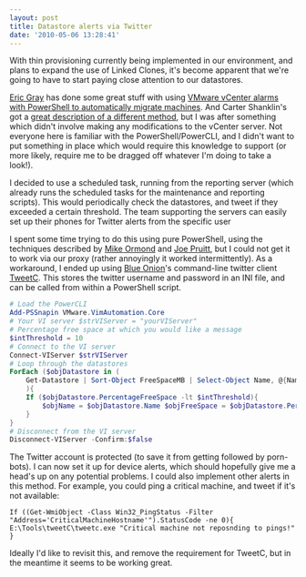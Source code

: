 ```yaml
---
layout: post
title: Datastore alerts via Twitter
date: '2010-05-06 13:28:41'
---
```



With thin provisioning currently being implemented in our environment, and plans to expand the use of Linked Clones, it's become apparent that we're going to have to start paying close attention to our datastores.

[Eric Gray](http://www.vcritical.com/about/) has done some great stuff with using [VMware vCenter alarms with PowerShell to automatically migrate machines](http://www.vcritical.com/2009/10/powershell-prevents-datastore-emergencies/). And Carter Shanklin's got a [great description of a different method](http://blogs.vmware.com/vipowershell/2009/09/how-to-run-powercli-scripts-from-vcenter-alarms.html), but I was after something which didn't involve making any modifications to the vCenter server. Not everyone here is familiar with the PowerShell/PowerCLI, and I didn't want to put something in place which would require this knowledge to support (or more likely, require me to be dragged off whatever I'm doing to take a look!).

I decided to use a scheduled task, running from the reporting server (which already runs the scheduled tasks for the maintenance and reporting scripts). This would periodically check the datastores, and tweet if they exceeded a certain threshold. The team supporting the servers can easily set up their phones for Twitter alerts from the specific user

I spent some time trying to do this using pure PowerShell, using the techniques described by [Mike Ormond](http://blogs.msdn.com/mikeormond/archive/2009/01/30/updated-twitter-powershell-script.aspx) and [Joe Pruitt](http://devcentral.f5.com/weblogs/Joe/archive/2008/12/30/introducing-poshtweet---the-powershell-twitter-script-library.aspx), but I could not get it to work via our proxy (rather annoyingly it worked intermittently). As a workaround, I ended up using [Blue Onion](http://blueonionsoftware.com/blog.aspx)'s command-line twitter client [TweetC](http://blueonionsoftware.com/blog.aspx?p=b46a526d-03ea-40a2-8563-6f66f4838a57). This stores the twitter username and password in an INI file, and can be called from within a PowerShell script.

```powershell
# Load the PowerCLI
Add-PSSnapin VMware.VimAutomation.Core
# Your VI server $strVIServer = "yourVIServer"
# Percentage free space at which you would like a message
$intThreshold = 10
# Connect to the VI server
Connect-VIServer $strVIServer
# Loop through the datastores
ForEach ($objDatastore in (
    Get-Datastore | Sort-Object FreeSpaceMB | Select-Object Name, @{Name="PercentageFreeSpace"; Expression={[math]::round(($_.FreeSpaceMB / $_.CapacityMB * 100), 1)}})
    ){
    If ($objDatastore.PercentageFreeSpace -lt $intThreshold){
        $objName = $objDatastore.Name $objFreeSpace = $objDatastore.PercentageFreeSpace E:\Tools\tweetC\tweetc.exe "$objName has only $objFreeSpace % remaining"
    }
}
# Disconnect from the VI server
Disconnect-VIServer -Confirm:$false
```

The Twitter account is protected (to save it from getting followed by porn-bots). I can now set it up for device alerts, which should hopefully give me a head's up on any potential problems. I could also implement other alerts in this method. For example, you could ping a critical machine, and tweet if it's not available:

`If ((Get-WmiObject -Class Win32_PingStatus -Filter "Address='CriticalMachineHostname'").StatusCode -ne 0){ E:\Tools\tweetC\tweetc.exe "Critical machine not reposnding to pings!" }`

Ideally I'd like to revisit this, and remove the requirement for TweetC, but in the meantime it seems to be working great.


